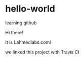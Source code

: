 # hello-world
learning github

Hi there! 

It is Lahmedlabs.com! 

we linked this project with Travis CI
